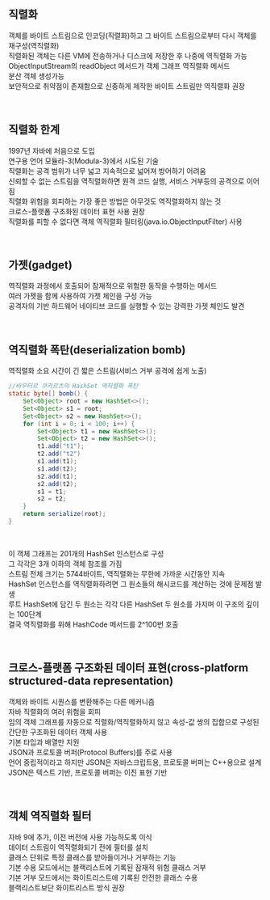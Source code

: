 ## 직렬화
객체를 바이트 스트림으로 인코딩(직렬화)하고 그 바이트 스트림으로부터 다시 객체를 재구성(역직렬화)  
직렬화된 객체는 다른 VM에 전송하거나 디스크에 저장한 후 나중에 역직렬화 가능  
ObjectInputStream의 readObject 메서드가 객체 그래프 역직렬화 메서드  
분산 객체 생성가능  
보안적으로 취약점이 존재함으로 신중하게 제작한 바이트 스트림만 역직렬화 권장  

<br>

## 직렬화 한계
1997년 자바에 처음으로 도입  
연구용 언어 모듈라-3(Modula-3)에서 시도된 기술  
직렬화는 공격 범위가 너무 넓고 지속적으로 넓어져 방어하기 어려움  
신뢰할 수 없는 스트림을 역직렬화하면 원격 코드 실행, 서비스 거부등의 공격으로 이어짐  
직렬화 위험을 회피하는 가장 좋은 방법은 아무것도 역직렬화하지 않는 것  
크로스-플랫폼 구조화된 데이터 표현 사용 권장  
직렬화를 피할 수 없다면 객체 역직렬화 필터링(java.io.ObjectInputFilter) 사용  

<br>
  
## 가젯(gadget)
역직렬화 과정에서 호출되어 잠재적으로 위험한 동작을 수행하는 메서드  
여러 가젯을 함께 사용하여 가젯 체인을 구성 가능  
공격자의 기반 하드웨어 네이티브 코드를 실행할 수 있는 강력한 가젯 체인도 발견  

<br>

## 역직렬화 폭탄(deserialization bomb)
역직렬화 소요 시간이 긴 짧은 스트림(서비스 거부 공격에 쉽게 노출)  

````java
//바우터르 쿠카르츠의 HashSet 역직렬화 폭탄
static byte[] bomb() {
    Set<Object> root = new HashSet<>();
    Set<Object> s1 = root;
    Set<Object> s2 = new HashSet<>();
    for (int i = 0; i < 100; i++) {
        Set<Object> t1 = new HashSet<>();
        Set<Object> t2 = new HashSet<>();
        t1.add("t1");
        t2.add("t2")
        s1.add(t1);
        s1.add(t2);
        s2.add(t1);
        s2.add(t2);
        s1 = t1;
        s2 = t2;
    }
    return serialize(root);
}
````

<br>

이 객체 그래프는 201개의 HashSet 인스턴스로 구성  
그 각각은 3개 이하의 객체 참조를 가짐  
스트림 전체 크기는 5744바이트, 역직렬화는 무한에 가까운 시간동안 지속  
HashSet 인스턴스를 역직렬화하려면 그 원소들의 해시코드를 계산하는 것에 문제점 발생  
루트 HashSet에 담긴 두 원소는 각각 다른 HashSet 두 원소를 가지며 이 구조의 깊이는 100단계  
결국 역직렬화를 위해 HashCode 메서드를 2^100번 호출  

<br>

## 크로스-플랫폼 구조화된 데이터 표현(cross-platform structured-data representation)
객체와 바이트 시퀀스를 변환해주는 다른 메커니즘  
자바 직렬화의 여러 위험을 회피  
임의 객체 그래프를 자동으로 직렬화/역직렬화하지 않고 속성-값 쌍의 집합으로 구성된 간단한 구조화된 데이터 객체 사용  
기본 타입과 배열만 지원  
JSON과 프로토콜 버퍼(Protocol Buffers)를 주로 사용  
언어 중립적이라고 하지만 JSON은 자바스크립트용, 프로토콜 버퍼는 C++용으로 설계  
JSON은 텍스트 기반, 프로토콜 버퍼는 이진 표현 기반  
  
<br>

## 객체 역직렬화 필터
자바 9에 추가, 이전 버전에 사용 가능하도록 이식  
데이터 스트림이 역직렬화되기 전에 필터를 설치  
클래스 단위로 특정 클래스를 받아들이거나 거부하는 기능  
기본 수용 모드에서는 블랙리스트에 기록된 잠재적 위험 클래스 거부  
기본 거부 모드에서는 화이트리스트에 기록된 안전한 클래스 수용  
블랙리스트보단 화이트리스트 방식 권장  

<br>
